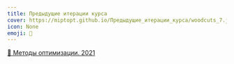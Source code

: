 ```yaml
---
title: Предыдущие итерации курса
cover: https://miptopt.github.io/Предыдущие_итерации_курса/woodcuts_7.jpg
icon: None
emoji: 📜
---
```


[🎢 Методы оптимизации. 2021](https://miptopt.github.io/Предыдущие_итерации_курса/Методы_оптимизации._2021)
